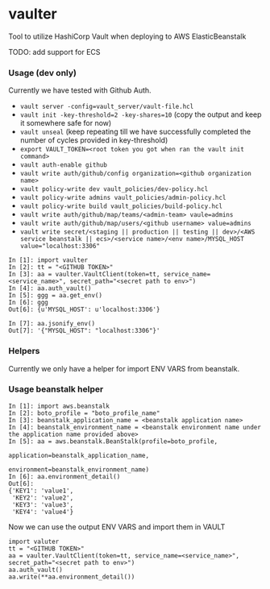 # vaulter

Tool to utilize HashiCorp Vault when deploying to AWS ElasticBeanstalk 

TODO: add support for ECS


### Usage (dev only)

Currently we have tested with Github Auth.

- ```vault server -config=vault_server/vault-file.hcl```
- ```vault init -key-threshold=2 -key-shares=10``` (copy the output and keep it somewhere safe for now)
- ```vault unseal``` (keep repeating till we have successfully completed the number of cycles provided in key-threshold)
- ```export VAULT_TOKEN=<root token you got when ran the vault init command>```
- ```vault auth-enable github```
- ```vault write auth/github/config organization=<github organization name>```
- ```vault policy-write dev vault_policies/dev-policy.hcl```
- ```vault policy-write admins vault_policies/admin-policy.hcl```
- ```vault policy-write build vault_policies/build-policy.hcl```
- ```vault write auth/github/map/teams/<admin-team> vaule=admins```
- ```vault write auth/github/map/users/<github username> value=admins```
- ```vault write secret/<staging || production || testing || dev>/<AWS service beanstalk || ecs>/<service name>/<env name>/MYSQL_HOST value="localhost:3306"```


```aidl
In [1]: import vaulter
In [2]: tt = "<GITHUB TOKEN>"
In [3]: aa = vaulter.VaultClient(token=tt, service_name=<service_name>", secret_path="<secret path to env>")
In [4]: aa.auth_vault()
In [5]: ggg = aa.get_env()
In [6]: ggg
Out[6]: {u'MYSQL_HOST': u'localhost:3306'}

In [7]: aa.jsonify_env()
Out[7]: '{"MYSQL_HOST": "localhost:3306"}' 
```


### Helpers

Currently we only have a helper for import ENV VARS from beanstalk.

### Usage beanstalk helper

```aidl
In [1]: import aws.beanstalk
In [2]: boto_profile = "boto_profile_name"
In [3]: beanstalk_application_name = <beanstalk application name>
In [4]: beanstalk_environment_name = <beanstalk environment name under the application name provided above>
In [5]: aa = aws.beanstalk.BeanStalk(profile=boto_profile, 
                                     application=beanstalk_application_name, 
                                     environment=beanstalk_environment_name)
In [6]: aa.environment_detail()
Out[6]: 
{'KEY1': 'value1',
 'KEY2': 'value2',
 'KEY3': 'value3',
 'KEY4': 'value4'}

```

Now we can use the output ENV VARS and import them in VAULT 
```
import valuter
tt = "<GITHUB TOKEN>"
aa = vaulter.VaultClient(token=tt, service_name=<service_name>", secret_path="<secret path to env>")
aa.auth_vault()
aa.write(**aa.environment_detail())
```
